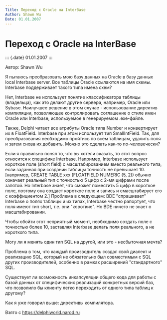 ```yaml
---
Title: Переход с Oracle на InterBase
Author: Shawn Wu
Date: 01.01.2007
---
```



Переход с Oracle на InterBase
=============================

::: {.date}
01.01.2007
:::

Автор: Shawn Wu

Я пытаюсь преобразовать мою базу данных на Oracle в базу данных local
Interbase server. Все таблицы Oracle ссылаются на имя схемы. Interbase
поддерживает такого типа имена схем?

Нет, Interbase не использует понятие классификатора таблицы (владельца),
как это делают другие сервера, например, Oracle или Sybase. Наилучшее
решение в этом случае - использование директив компиляции, позволяющее
контролировать соглашение о стиле имен Oracle или Interbase,
используемое в генерируемом .exe-файле.

Также, Delphi читает все атрибуты Oracle типа Number и конвертирует их в
FloatField. Interbase при этом использует тип SmallIntField. Так, для
преобразования необходимо пройтись по всем таблицам, удалить поля и
затем снова их добавить. Можно это сделать как-то по-человечески?

Если я правильно понял то, что вы хотели сказать, то этот вопрос
относится к специфике Interbase. Например, Interbase использует короткое
поле (short field) с масштабированием вместо реального типа, если
заданная при создании таблицы точность не превышает 10. \[например,
CREATE TABLE xxx (FLOATFIELD NUMERIC (5, 2)) обычно означает реальный
тип с точностью 5 цифр с 2-мя цифрами после запятой. Но Interbase знает,
что сможет поместить 5 цифр в короткое поле, поэтому она создаст
короткое поле и запись и смасштабирует его с коэффициентом 2.\] Проблема
в следующем: BDE \"спрашивает\" Interbase о полях таблицы и их типах,
Interbase честно рапортует, что поля имеют тип short, т.е. они
\"короткие\". Но BDE ничего не знает о масштабировании.

Чтобы обойти этот неприятный момент, необходимо создать поле с точностью
более 10, заставляя Interbase делать поля реального, а не короткого
типа.

Могу ли я менять один тип SQL на другой, или это - несбыточная мечта?

Проблема в том, что каждый производитель создал свой диалект и
реализацию SQL, который не обязательно был совместимым с SQL других
производителей, особенно в рамках расширений \"стандартного\" SQL.

Существует ли возможность инкапсуляции общего кода для работы с базой
данных от специфических реализаций конкретных версий баз, что позволило
бы клиенту легко переходить от одного типа таблиц к другому?

Как я уже говорил выше: директивы компилятора.

Взято с <https://delphiworld.narod.ru>
